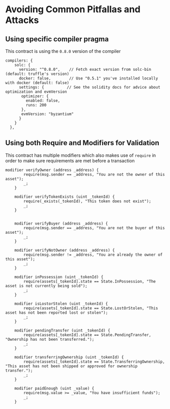 # Avoiding Common Pitfallas and Attacks

## Using specific compiler pragma

This contract is using the `0.8.0` version of the compiler

```solidity
compilers: {
    solc: {
      version: "^0.8.0",    // Fetch exact version from solc-bin (default: truffle's version)
      docker: false,        // Use "0.5.1" you've installed locally with docker (default: false)
      settings: {          // See the solidity docs for advice about optimization and evmVersion
       optimizer: {
         enabled: false,
         runs: 200
       },
       evmVersion: "byzantium"
      }
    }
  },
```

## Using both Require and Modifiers for Validation

This contract has multiple modifiers which also makes use of `require` in order to make sure requirements are met before a transaction

```solidity
modifier verifyOwner (address _address) {
        require(msg.sender == _address, "You are not the owner of this asset");
        _;
    }

    modifier verifyTokenExists (uint _tokenId) {
        require(_exists(_tokenId), "This token does not exist");
        _;
    }


    modifier verifyBuyer (address _address) {
        require(msg.sender == _address, "You are not the buyer of this asset");
        _;
    }

    modifier verifyNotOwner (address _address) {
        require(msg.sender != _address, "You are already the owner of this asset");
        _;
    }

    modifier inPossession (uint _tokenId) {
        require(assets[_tokenId].state == State.InPossession, "The asset is not currently being sold"); 
        _;
    }

    modifier isLostorStolen (uint _tokenId) {
        require(assets[_tokenId].state == State.LostOrStolen, "This asset has not been reported lost or stolen");
        _;
    }

    modifier pendingTransfer (uint _tokenId) {
        require(assets[_tokenId].state == State.PendingTransfer, "Ownership has not been transferred.");
        _;
    }

    modifier transferringOwnership (uint _tokenId) {
        require(assets[_tokenId].state == State.TransferringOwnership, "This asset has not been shipped or approved for ownership transfer.");
        _;
    }

    modifier paidEnough (uint _value) {
        require(msg.value >= _value, "You have insufficient funds");
        _;
    }

```
